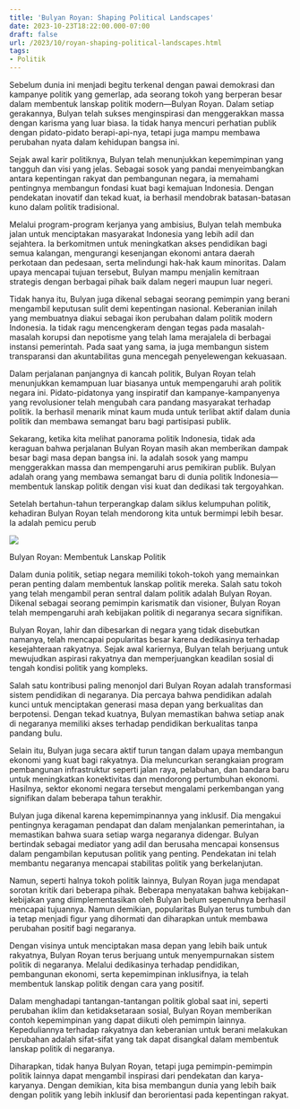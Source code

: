 ```yaml
---
title: 'Bulyan Royan: Shaping Political Landscapes'
date: 2023-10-23T18:22:00.000-07:00
draft: false
url: /2023/10/royan-shaping-political-landscapes.html
tags: 
- Politik
---
```


  

Sebelum dunia ini menjadi begitu terkenal dengan pawai demokrasi dan kampanye politik yang gemerlap, ada seorang tokoh yang berperan besar dalam membentuk lanskap politik modern—Bulyan Royan. Dalam setiap gerakannya, Bulyan telah sukses menginspirasi dan menggerakkan massa dengan karisma yang luar biasa. Ia tidak hanya mencuri perhatian publik dengan pidato-pidato berapi-api-nya, tetapi juga mampu membawa perubahan nyata dalam kehidupan bangsa ini.

  

Sejak awal karir politiknya, Bulyan telah menunjukkan kepemimpinan yang tangguh dan visi yang jelas. Sebagai sosok yang pandai menyeimbangkan antara kepentingan rakyat dan pembangunan negara, ia memahami pentingnya membangun fondasi kuat bagi kemajuan Indonesia. Dengan pendekatan inovatif dan tekad kuat, ia berhasil mendobrak batasan-batasan kuno dalam politik tradisional.

  

Melalui program-program kerjanya yang ambisius, Bulyan telah membuka jalan untuk menciptakan masyarakat Indonesia yang lebih adil dan sejahtera. Ia berkomitmen untuk meningkatkan akses pendidikan bagi semua kalangan, mengurangi kesenjangan ekonomi antara daerah perkotaan dan pedesaan, serta melindungi hak-hak kaum minoritas. Dalam upaya mencapai tujuan tersebut, Bulyan mampu menjalin kemitraan strategis dengan berbagai pihak baik dalam negeri maupun luar negeri.

  

Tidak hanya itu, Bulyan juga dikenal sebagai seorang pemimpin yang berani mengambil keputusan sulit demi kepentingan nasional. Keberanian inilah yang membuatnya diakui sebagai ikon perubahan dalam politik modern Indonesia. Ia tidak ragu mencengkeram dengan tegas pada masalah-masalah korupsi dan nepotisme yang telah lama merajalela di berbagai instansi pemerintah. Pada saat yang sama, ia juga membangun sistem transparansi dan akuntabilitas guna mencegah penyelewengan kekuasaan.

  

Dalam perjalanan panjangnya di kancah politik, Bulyan Royan telah menunjukkan kemampuan luar biasanya untuk mempengaruhi arah politik negara ini. Pidato-pidatonya yang inspiratif dan kampanye-kampanyenya yang revolusioner telah mengubah cara pandang masyarakat terhadap politik. Ia berhasil menarik minat kaum muda untuk terlibat aktif dalam dunia politik dan membawa semangat baru bagi partisipasi publik.

  

Sekarang, ketika kita melihat panorama politik Indonesia, tidak ada keraguan bahwa perjalanan Bulyan Royan masih akan memberikan dampak besar bagi masa depan bangsa ini. Ia adalah sosok yang mampu menggerakkan massa dan mempengaruhi arus pemikiran publik. Bulyan adalah orang yang membawa semangat baru di dunia politik Indonesia—membentuk lanskap politik dengan visi kuat dan dedikasi tak tergoyahkan.

  

Setelah bertahun-tahun terperangkap dalam siklus kelumpuhan politik, kehadiran Bulyan Royan telah mendorong kita untuk bermimpi lebih besar. Ia adalah pemicu perub

  

![](https://cdn0-production-images-kly.akamaized.net/S0dyF4T6M4yFAqPMdvbnBFKf4Wk=/1200x675/smart/filters:quality(75):strip_icc():format(jpeg)/kly-media-production/medias/246265/original/090218bbulyan_royan.jpg)

  

Bulyan Royan: Membentuk Lanskap Politik

  

Dalam dunia politik, setiap negara memiliki tokoh-tokoh yang memainkan peran penting dalam membentuk lanskap politik mereka. Salah satu tokoh yang telah mengambil peran sentral dalam politik adalah Bulyan Royan. Dikenal sebagai seorang pemimpin karismatik dan visioner, Bulyan Royan telah mempengaruhi arah kebijakan politik di negaranya secara signifikan.

  

Bulyan Royan, lahir dan dibesarkan di negara yang tidak disebutkan namanya, telah mencapai popularitas besar karena dedikasinya terhadap kesejahteraan rakyatnya. Sejak awal kariernya, Bulyan telah berjuang untuk mewujudkan aspirasi rakyatnya dan memperjuangkan keadilan sosial di tengah kondisi politik yang kompleks.

  

Salah satu kontribusi paling menonjol dari Bulyan Royan adalah transformasi sistem pendidikan di negaranya. Dia percaya bahwa pendidikan adalah kunci untuk menciptakan generasi masa depan yang berkualitas dan berpotensi. Dengan tekad kuatnya, Bulyan memastikan bahwa setiap anak di negaranya memiliki akses terhadap pendidikan berkualitas tanpa pandang bulu.

  

Selain itu, Bulyan juga secara aktif turun tangan dalam upaya membangun ekonomi yang kuat bagi rakyatnya. Dia meluncurkan serangkaian program pembangunan infrastruktur seperti jalan raya, pelabuhan, dan bandara baru untuk meningkatkan konektivitas dan mendorong pertumbuhan ekonomi. Hasilnya, sektor ekonomi negara tersebut mengalami perkembangan yang signifikan dalam beberapa tahun terakhir.

  

Bulyan juga dikenal karena kepemimpinannya yang inklusif. Dia mengakui pentingnya keragaman pendapat dan dalam menjalankan pemerintahan, ia memastikan bahwa suara setiap warga negaranya didengar. Bulyan bertindak sebagai mediator yang adil dan berusaha mencapai konsensus dalam pengambilan keputusan politik yang penting. Pendekatan ini telah membantu negaranya mencapai stabilitas politik yang berkelanjutan.

  

Namun, seperti halnya tokoh politik lainnya, Bulyan Royan juga mendapat sorotan kritik dari beberapa pihak. Beberapa menyatakan bahwa kebijakan-kebijakan yang diimplementasikan oleh Bulyan belum sepenuhnya berhasil mencapai tujuannya. Namun demikian, popularitas Bulyan terus tumbuh dan ia tetap menjadi figur yang dihormati dan diharapkan untuk membawa perubahan positif bagi negaranya.

  

Dengan visinya untuk menciptakan masa depan yang lebih baik untuk rakyatnya, Bulyan Royan terus berjuang untuk menyempurnakan sistem politik di negaranya. Melalui dedikasinya terhadap pendidikan, pembangunan ekonomi, serta kepemimpinan inklusifnya, ia telah membentuk lanskap politik dengan cara yang positif.

  

Dalam menghadapi tantangan-tantangan politik global saat ini, seperti perubahan iklim dan ketidaksetaraan sosial, Bulyan Royan memberikan contoh kepemimpinan yang dapat diikuti oleh pemimpin lainnya. Kepeduliannya terhadap rakyatnya dan keberanian untuk berani melakukan perubahan adalah sifat-sifat yang tak dapat disangkal dalam membentuk lanskap politik di negaranya.

  

Diharapkan, tidak hanya Bulyan Royan, tetapi juga pemimpin-pemimpin politik lainnya dapat mengambil inspirasi dari pendekatan dan karya-karyanya. Dengan demikian, kita bisa membangun dunia yang lebih baik dengan politik yang lebih inklusif dan berorientasi pada kepentingan rakyat.